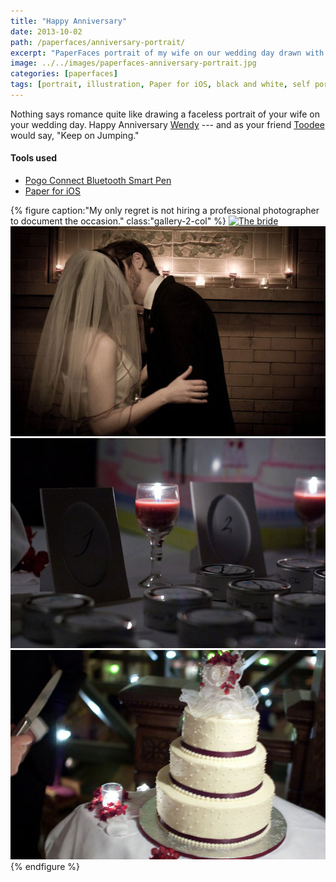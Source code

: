 ```yaml
---
title: "Happy Anniversary"
date: 2013-10-02
path: /paperfaces/anniversary-portrait/
excerpt: "PaperFaces portrait of my wife on our wedding day drawn with Paper for iOS on an iPad."
image: ../../images/paperfaces-anniversary-portrait.jpg
categories: [paperfaces]
tags: [portrait, illustration, Paper for iOS, black and white, self portrait, beard]
---
```


Nothing says romance quite like drawing a faceless portrait of your wife on your wedding day. Happy Anniversary [Wendy](https://2littlerosebuds.com) --- and as your friend [Toodee](http://uncyclopedia.wikia.com/wiki/Yo_Gabba_Gabba!) would say, "Keep on Jumping."

#### Tools used

- [Pogo Connect Bluetooth Smart Pen](https://www.amazon.com/gp/product/B009K448L4/ref=as_li_ss_tl?ie=UTF8&camp=1789&creative=390957&creativeASIN=B009K448L4&linkCode=as2&tag=mademist-20)
- [Paper for iOS](https://paper.bywetransfer.com/)

{% figure caption:"My only regret is not hiring a professional photographer to document the occasion." class:"gallery-2-col" %}
[![The bride](../../images/roycroft-wedding-1.jpg)](../../images/roycroft-wedding-1-lg.jpg)
[![Kissing](../../images/roycroft-wedding-2.jpg)](../../images/roycroft-wedding-2.jpg)
[![Wedding tea favors](../../images/roycroft-wedding-3.jpg)](../../images/roycroft-wedding-3.jpg)
[![Cutting the vegan cake](../../images/roycroft-wedding-4.jpg)](../../images/roycroft-wedding-4.jpg)
{% endfigure %}
